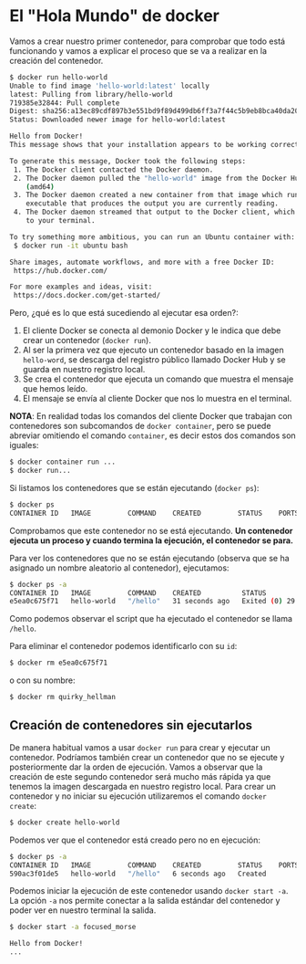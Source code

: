 # El "Hola Mundo" de docker

Vamos a crear nuestro primer contenedor, para comprobar que todo está funcionando y vamos a explicar el proceso que se va a realizar en la creación del contenedor.  

```bash
$ docker run hello-world
Unable to find image 'hello-world:latest' locally
latest: Pulling from library/hello-world
719385e32844: Pull complete 
Digest: sha256:a13ec89cdf897b3e551bd9f89d499db6ff3a7f44c5b9eb8bca40da20eb4ea1fa
Status: Downloaded newer image for hello-world:latest

Hello from Docker!
This message shows that your installation appears to be working correctly.

To generate this message, Docker took the following steps:
 1. The Docker client contacted the Docker daemon.
 2. The Docker daemon pulled the "hello-world" image from the Docker Hub.
    (amd64)
 3. The Docker daemon created a new container from that image which runs the
    executable that produces the output you are currently reading.
 4. The Docker daemon streamed that output to the Docker client, which sent it
    to your terminal.

To try something more ambitious, you can run an Ubuntu container with:
 $ docker run -it ubuntu bash

Share images, automate workflows, and more with a free Docker ID:
 https://hub.docker.com/

For more examples and ideas, visit:
 https://docs.docker.com/get-started/
```

Pero, ¿qué es lo que está sucediendo al ejecutar esa orden?:

1. El cliente Docker se conecta al demonio Docker y le indica que debe crear un contenedor (`docker run`).
2. Al ser la primera vez que ejecuto un contenedor basado en la imagen `hello-word`, se descarga del registro público llamado Docker Hub y se guarda en nuestro registro local.
3. Se crea el contenedor que ejecuta un comando que muestra el mensaje que hemos leído.
4. El mensaje se envía al cliente Docker que nos lo muestra en el terminal.

**NOTA**: En realidad todas los comandos del cliente Docker que trabajan con contenedores son subcomandos de `docker container`, pero se puede abreviar omitiendo el comando `container`, es decir estos dos comandos son iguales:

```bash
$ docker container run ...
$ docker run...
```

Si listamos los contenedores que se están ejecutando (`docker ps`):

```bash
$ docker ps
CONTAINER ID   IMAGE         COMMAND    CREATED         STATUS    PORTS     NAMES

```
Comprobamos que este contenedor no se está ejecutando. **Un contenedor ejecuta un proceso y cuando termina la ejecución, el contenedor se para.**

Para ver los contenedores que no se están ejecutando (observa que se ha asignado un nombre aleatorio al contenedor), ejecutamos:

```bash
$ docker ps -a
CONTAINER ID   IMAGE         COMMAND    CREATED          STATUS                    PORTS     NAMES
e5ea0c675f71   hello-world   "/hello"   31 seconds ago   Exited (0) 29 seconds ago           quirky_hellman
```

Como podemos observar el script que ha ejecutado el contenedor se llama `/hello`.

Para eliminar el contenedor podemos identificarlo con su `id`:

```bash
$ docker rm e5ea0c675f71
```

o con su nombre:

```bash
$ docker rm quirky_hellman
```

## Creación de contenedores sin ejecutarlos

De manera habitual vamos a usar `docker run` para crear y ejecutar un contenedor. Podríamos también crear un contenedor que no se ejecute y posteriormente dar la orden de ejecución. Vamos a observar que la creación de este segundo contenedor será mucho más rápida ya que tenemos la imagen descargada en nuestro registro local. Para crear un contenedor y no iniciar su ejecución utilizaremos el comando `docker create`:

```bash
$ docker create hello-world
```

Podemos ver que el contenedor está creado pero no en ejecución:


```bash
$ docker ps -a
CONTAINER ID   IMAGE         COMMAND    CREATED         STATUS    PORTS     NAMES
590ac3f01de5   hello-world   "/hello"   6 seconds ago   Created             focused_morse
```

Podemos iniciar la ejecución de este contenedor usando `docker start -a`. La opción `-a` nos permite conectar a la salida estándar del contenedor y poder ver en nuestro terminal la salida.

```bash
$ docker start -a focused_morse

Hello from Docker!
...
```
